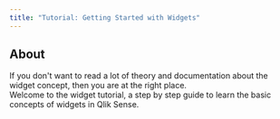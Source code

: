 ```yaml
---
title: "Tutorial: Getting Started with Widgets"
---
```


## About

If you don't want to read a lot of theory and documentation about the widget concept, then you are at the right place.  
Welcome to the widget tutorial, a step by step guide to learn the basic concepts of widgets in Qlik Sense.






